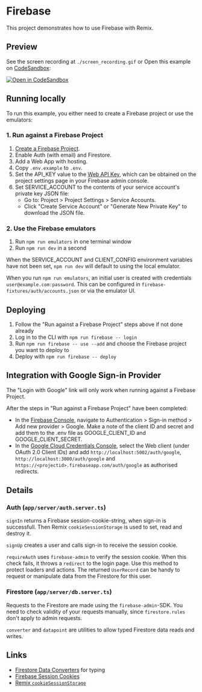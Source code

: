 # Firebase

This project demonstrates how to use Firebase with Remix.

## Preview

See the screen recording at `./screen_recording.gif` or Open this example on [CodeSandbox](https://codesandbox.com):

<!-- TODO: update this link to the path for your example: -->

[![Open in CodeSandbox](https://codesandbox.io/static/img/play-codesandbox.svg)](https://codesandbox.io/s/github/remix-run/examples/tree/main/firebase)

## Running locally

To run this example, you either need to create a Firebase project or use the emulators:

### 1. Run against a Firebase Project

1. [Create a Firebase Project](https://console.firebase.google.com).
2. Enable Auth (with email) and Firestore.
3. Add a Web App with hosting.
4. Copy `.env.example` to `.env`.
5. Set the API_KEY value to the [Web API Key](https://firebase.google.com/docs/reference/rest/auth), which can be obtained on the project settings page in your Firebase admin console.
6. Set SERVICE_ACCOUNT to the contents of your service account's private key JSON file:
   - Go to: Project > Project Settings > Service Accounts.
   - Click "Create Service Account" or "Generate New Private Key" to download the JSON file.

### 2. Use the Firebase emulators

1. Run `npm run emulators` in one terminal window
2. Run `npm run dev` in a second

When the SERVICE_ACCOUNT and CLIENT_CONFIG environment variables have not been set, `npm run dev` will default to using the local emulator.

When you run `npm run emulators`, an initial user is created with credentials `user@example.com:password`. This can be configured in `firebase-fixtures/auth/accounts.json` or via the emulator UI.

## Deploying

1. Follow the "Run against a Firebase Project" steps above if not done already
2. Log in to the CLI with `npm run firebase -- login`
3. Run `npm run firebase -- use --add` and choose the Firebase project you want to deploy to
4. Deploy with `npm run firebase -- deploy`

## Integration with Google Sign-in Provider

The "Login with Google" link will only work when running against a Firebase Project.

After the steps in "Run against a Firebase Project" have been completed:

- In the [Firebase Console](https://console.firebase.google.com), navigate to Authentication > Sign-in method > Add new provider > Google. Make a note of the client ID and secret and add them to the .env file as GOOGLE_CLIENT_ID and GOOGLE_CLIENT_SECRET.
- In the [Google Cloud Credentials Console](https://console.cloud.google.com/apis/credentials), select the Web client (under OAuth 2.0 Client IDs) and add `http://localhost:5002/auth/google`, `http://localhost:3000/auth/google` and `https://<projectid>.firebaseapp.com/auth/google` as authorised redirects.

## Details

### Auth (`app/server/auth.server.ts`)

`signIn` returns a Firebase session-cookie-string, when sign-in is successfull. Then Remix `cookieSessionStorage` is used to set, read and destroy it.

`signUp` creates a user and calls sign-in to receive the session cookie.

`requireAuth` uses `firebase-admin` to verify the session cookie. When this check fails, it throws a `redirect` to the login page. Use this method to protect loaders and actions. The returned `UserRecord` can be handy to request or manipulate data from the Firestore for this user.

### Firestore (`app/server/db.server.ts`)

Requests to the Firestore are made using the `firebase-admin`-SDK. You need to check validity of your requests manually, since `firestore.rules` don't apply to admin requests.

`converter` and `datapoint` are utilities to allow typed Firestore data reads and writes.

## Links

- [Firestore Data Converters](https://firebase.google.com/docs/reference/node/firebase.firestore.FirestoreDataConverter) for typing
- [Firebase Session Cookies](https://firebase.google.com/docs/auth/admin/manage-cookies)
- [Remix `cookieSessionStorage`](https://remix.run/utils/sessions#createcookiesessionstorage)
